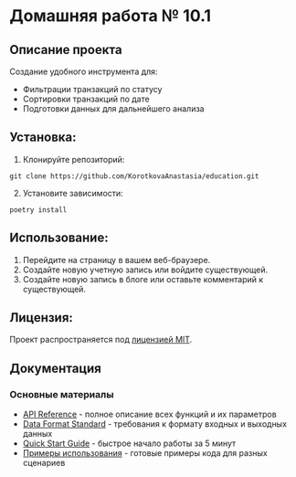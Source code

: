 # Домашняя работа № 10.1

## Описание проекта

Создание удобного инструмента для:
- Фильтрации транзакций по статусу
- Сортировки транзакций по дате
- Подготовки данных для дальнейшего анализа

## Установка:

1. Клонируйте репозиторий:
```
git clone https://github.com/KorotkovaAnastasia/education.git
```

2. Установите зависимости:
```
poetry install
```

## Использование:

1. Перейдите на страницу в вашем веб-браузере.
2. Создайте новую учетную запись или войдите существующей.
3. Создайте новую запись в блоге или оставьте комментарий к существующей.

## Лицензия:

Проект распространяется под [лицензией MIT](LICENSE).

## Документация

### Основные материалы
- [API Reference](docs/API.md) - полное описание всех функций и их параметров
- [Data Format Standard](docs/DATA_FORMAT.md) - требования к формату входных и выходных данных
- [Quick Start Guide](examples/quickstart.md) - быстрое начало работы за 5 минут
- [Примеры использования](examples/) - готовые примеры кода для разных сценариев
